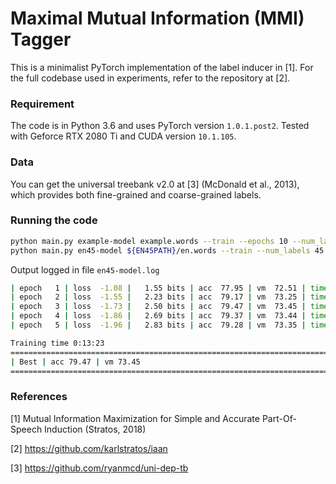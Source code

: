 # Maximal Mutual Information (MMI) Tagger

This is a minimalist PyTorch implementation of the label inducer in [1]. For the full codebase used in experiments, refer to the repository at [2].

### Requirement

The code is in Python 3.6 and uses PyTorch version `1.0.1.post2`. Tested with Geforce RTX 2080 Ti and CUDA version `10.1.105`.

### Data

You can get the universal treebank v2.0 at [3] (McDonald et al., 2013), which provides both fine-grained and coarse-grained labels.

### Running the code

```bash
python main.py example-model example.words --train --epochs 10 --num_labels 3
python main.py en45-model ${EN45PATH}/en.words --train --num_labels 45 --epochs 5 --cuda --clusters clusters.txt --pred pred.txt
```

Output logged in file `en45-model.log`

```bash
| epoch   1 | loss  -1.08 |   1.55 bits | acc  77.95 | vm  72.51 | time 0:02:38
| epoch   2 | loss  -1.55 |   2.23 bits | acc  79.17 | vm  73.25 | time 0:02:41
| epoch   3 | loss  -1.73 |   2.50 bits | acc  79.47 | vm  73.45 | time 0:02:42
| epoch   4 | loss  -1.86 |   2.69 bits | acc  79.37 | vm  73.44 | time 0:02:38
| epoch   5 | loss  -1.96 |   2.83 bits | acc  79.28 | vm  73.35 | time 0:02:41

Training time 0:13:23
=========================================================================================
| Best | acc 79.47 | vm 73.45
=========================================================================================
```

### References

[1] Mutual Information Maximization for Simple and Accurate Part-Of-Speech Induction (Stratos, 2018)

[2] https://github.com/karlstratos/iaan

[3] https://github.com/ryanmcd/uni-dep-tb